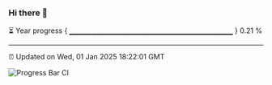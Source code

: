 ### Hi there 👋

⏳ Year progress { ▁▁▁▁▁▁▁▁▁▁▁▁▁▁▁▁▁▁▁▁▁▁▁▁▁▁▁▁▁▁ } 0.21 %

---

⏰ Updated on Wed, 01 Jan 2025 18:22:01 GMT

![Progress Bar CI](https://github.com/liununu/liununu/workflows/Progress%20Bar%20CI/badge.svg)
